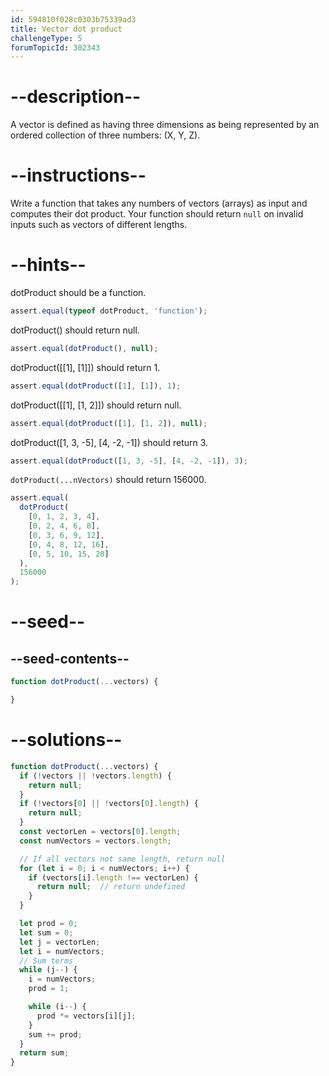 ```yaml
---
id: 594810f028c0303b75339ad3
title: Vector dot product
challengeType: 5
forumTopicId: 302343
---
```


# --description--

A vector is defined as having three dimensions as being represented by an ordered collection of three numbers: (X, Y, Z).

# --instructions--

Write a function that takes any numbers of vectors (arrays) as input and computes their dot product. Your function should return `null` on invalid inputs such as vectors of different lengths.

# --hints--

dotProduct should be a function.

```js
assert.equal(typeof dotProduct, 'function');
```

dotProduct() should return null.

```js
assert.equal(dotProduct(), null);
```

dotProduct(\[[1], [1]]) should return 1.

```js
assert.equal(dotProduct([1], [1]), 1);
```

dotProduct(\[[1], [1, 2]]) should return null.

```js
assert.equal(dotProduct([1], [1, 2]), null);
```

dotProduct([1, 3, -5], [4, -2, -1]) should return 3.

```js
assert.equal(dotProduct([1, 3, -5], [4, -2, -1]), 3);
```

`dotProduct(...nVectors)` should return 156000.

```js
assert.equal(
  dotProduct(
    [0, 1, 2, 3, 4],
    [0, 2, 4, 6, 8],
    [0, 3, 6, 9, 12],
    [0, 4, 8, 12, 16],
    [0, 5, 10, 15, 20]
  ),
  156000
);
```

# --seed--

## --seed-contents--

```js
function dotProduct(...vectors) {

}
```

# --solutions--

```js
function dotProduct(...vectors) {
  if (!vectors || !vectors.length) {
    return null;
  }
  if (!vectors[0] || !vectors[0].length) {
    return null;
  }
  const vectorLen = vectors[0].length;
  const numVectors = vectors.length;

  // If all vectors not same length, return null
  for (let i = 0; i < numVectors; i++) {
    if (vectors[i].length !== vectorLen) {
      return null;  // return undefined
    }
  }

  let prod = 0;
  let sum = 0;
  let j = vectorLen;
  let i = numVectors;
  // Sum terms
  while (j--) {
    i = numVectors;
    prod = 1;

    while (i--) {
      prod *= vectors[i][j];
    }
    sum += prod;
  }
  return sum;
}
```
